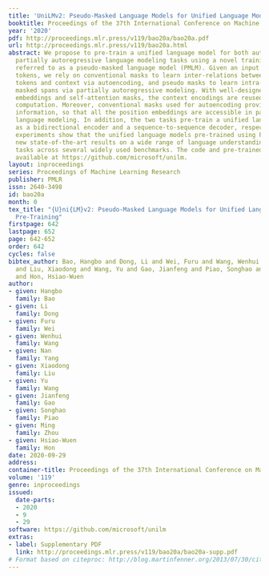 ```yaml
---
title: 'UniLMv2: Pseudo-Masked Language Models for Unified Language Model Pre-Training'
booktitle: Proceedings of the 37th International Conference on Machine Learning
year: '2020'
pdf: http://proceedings.mlr.press/v119/bao20a/bao20a.pdf
url: http://proceedings.mlr.press/v119/bao20a.html
abstract: We propose to pre-train a unified language model for both autoencoding and
  partially autoregressive language modeling tasks using a novel training procedure,
  referred to as a pseudo-masked language model (PMLM). Given an input text with masked
  tokens, we rely on conventional masks to learn inter-relations between corrupted
  tokens and context via autoencoding, and pseudo masks to learn intra-relations between
  masked spans via partially autoregressive modeling. With well-designed position
  embeddings and self-attention masks, the context encodings are reused to avoid redundant
  computation. Moreover, conventional masks used for autoencoding provide global masking
  information, so that all the position embeddings are accessible in partially autoregressive
  language modeling. In addition, the two tasks pre-train a unified language model
  as a bidirectional encoder and a sequence-to-sequence decoder, respectively. Our
  experiments show that the unified language models pre-trained using PMLM achieve
  new state-of-the-art results on a wide range of language understanding and generation
  tasks across several widely used benchmarks. The code and pre-trained models are
  available at https://github.com/microsoft/unilm.
layout: inproceedings
series: Proceedings of Machine Learning Research
publisher: PMLR
issn: 2640-3498
id: bao20a
month: 0
tex_title: "{U}ni{LM}v2: Pseudo-Masked Language Models for Unified Language Model
  Pre-Training"
firstpage: 642
lastpage: 652
page: 642-652
order: 642
cycles: false
bibtex_author: Bao, Hangbo and Dong, Li and Wei, Furu and Wang, Wenhui and Yang, Nan
  and Liu, Xiaodong and Wang, Yu and Gao, Jianfeng and Piao, Songhao and Zhou, Ming
  and Hon, Hsiao-Wuen
author:
- given: Hangbo
  family: Bao
- given: Li
  family: Dong
- given: Furu
  family: Wei
- given: Wenhui
  family: Wang
- given: Nan
  family: Yang
- given: Xiaodong
  family: Liu
- given: Yu
  family: Wang
- given: Jianfeng
  family: Gao
- given: Songhao
  family: Piao
- given: Ming
  family: Zhou
- given: Hsiao-Wuen
  family: Hon
date: 2020-09-29
address: 
container-title: Proceedings of the 37th International Conference on Machine Learning
volume: '119'
genre: inproceedings
issued:
  date-parts:
  - 2020
  - 9
  - 29
software: https://github.com/microsoft/unilm
extras:
- label: Supplementary PDF
  link: http://proceedings.mlr.press/v119/bao20a/bao20a-supp.pdf
# Format based on citeproc: http://blog.martinfenner.org/2013/07/30/citeproc-yaml-for-bibliographies/
---
```


